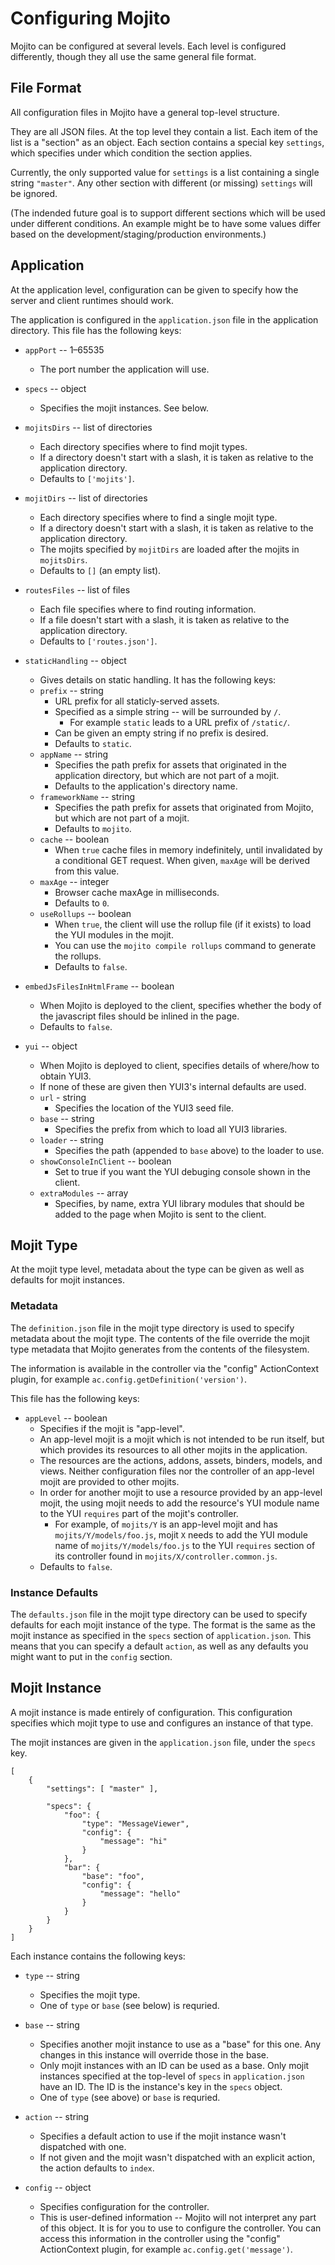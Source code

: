 # Configuring Mojito
Mojito can be configured at several levels.
Each level is configured differently, though they all use the same general file format.


## File Format
All configuration files in Mojito have a general top-level structure.

They are all JSON files.
At the top level they contain a list.
Each item of the list is a "section" as an object.
Each section contains a special key `settings`, which specifies under which condition the section applies.

Currently, the only supported value for `settings` is a list containing a single string `"master"`.
Any other section with different (or missing) `settings` will be ignored.

(The indended future goal is to support different sections which will be used under different conditions.
 An example might be to have some values differ based on the development/staging/production environments.)


## Application
At the application level, configuration can be given to specify how the server and client runtimes should work.

The application is configured in the `application.json` file in the application directory.
This file has the following keys:

* `appPort` -- 1–65535
   * The port number the application will use.

* `specs` -- object
   * Specifies the mojit instances.  See below.

* `mojitsDirs` -- list of directories
   * Each directory specifies where to find mojit types.
   * If a directory doesn't start with a slash, it is taken as relative to the application directory.
   * Defaults to `['mojits']`.

* `mojitDirs` -- list of directories
   * Each directory specifies where to find a single mojit type.
   * If a directory doesn't start with a slash, it is taken as relative to the application directory.
   * The mojits specified by `mojitDirs` are loaded after the mojits in `mojitsDirs`.
   * Defaults to `[]` (an empty list).

* `routesFiles` -- list of files
   * Each file specifies where to find routing information.
   * If a file doesn't start with a slash, it is taken as relative to the application directory.
   * Defaults to `['routes.json']`.
<!--
Not supported yet
* `tunnelPrefix` -- string
   * URL prefix for the communication tunnel from the client back to the server.
   * Defaults to `/tunnel/`.
-->
* `staticHandling` -- object
   * Gives details on static handling.  It has the following keys:
   * `prefix` -- string
      * URL prefix for all staticly-served assets.
      * Specified as a simple string -- will be surrounded by `/`.
         * For example `static` leads to a URL prefix of `/static/`.
      * Can be given an empty string if no prefix is desired.
      * Defaults to `static`.
   * `appName` -- string
      * Specifies the path prefix for assets that originated in the application directory, but which are not part of a mojit.
      * Defaults to the application's directory name.
   * `frameworkName` -- string
      * Specifies the path prefix for assets that originated from Mojito, but which are not part of a mojit.
      * Defaults to `mojito`.
   * `cache` -- boolean
      * When `true` cache files in memory indefinitely,
        until invalidated by a conditional GET request.
        When given, `maxAge` will be derived from this value.
   * `maxAge` -- integer
      * Browser cache maxAge in milliseconds.
      * Defaults to `0`.
   * `useRollups` -- boolean
      * When `true`, the client will use the rollup file (if it exists) to load the YUI modules in the mojit.
      * You can use the `mojito compile rollups` command to generate the rollups.
      * Defaults to `false`.

* `embedJsFilesInHtmlFrame` -- boolean
   * When Mojito is deployed to the client, specifies whether the body of the javascript files should be inlined in the page.
   * Defaults to `false`.

* `yui` -- object
   * When Mojito is deployed to client, specifies details of where/how to obtain YUI3.
   * If none of these are given then YUI3's internal defaults are used.
   * `url` - string
      * Specifies the location of the YUI3 seed file.
   * `base` -- string
      * Specifies the prefix from which to load all YUI3 libraries.
   * `loader` -- string
      * Specifies the path (appended to `base` above) to the loader to use.
   * `showConsoleInClient` -- boolean
      * Set to true if you want the YUI debuging console shown in the client.
   * `extraModules` -- array
      * Specifies, by name, extra YUI library modules that should be added to the page when Mojito is sent to the client.

<!--
* `allowQueryStringRouting` .. boolean
  * If no routes are given (in `routesFiles`) then this setting indicates whether the instance and action can be taken from query string parameters.
    The `mojit-base` query paramenter gives the mojit spec or type, and the `mojit-action` parameter gives the action.
  * Defaults to `false`.
-->


## Mojit Type
At the mojit type level, metadata about the type can be given as well as defaults for mojit instances.

### Metadata

The `definition.json` file in the mojit type directory is used to specify metadata about the mojit type.
The contents of the file override the mojit type metadata that Mojito generates from the contents of the filesystem.

The information is available in the controller via the "config" ActionContext plugin, for example `ac.config.getDefinition('version')`.

This file has the following keys:

* `appLevel` -- boolean
   * Specifies if the mojit is "app-level".
   * An app-level mojit is a mojit which is not intended to be run itself, but which provides its resources to all other mojits in the application.
   * The resources are the actions, addons, assets, binders, models, and views.  Neither configuration files nor the controller of an app-level mojit are provided to other mojits.
   * In order for another mojit to use a resource provided by an app-level mojit, the using mojit needs to add the resource's YUI module name to the YUI `requires` part of the mojit's controller.
      * For example, of `mojits/Y` is an app-level mojit and has `mojits/Y/models/foo.js`, mojit `X` needs to add the YUI module name of `mojits/Y/models/foo.js` to the YUI `requires` section of its controller found in `mojits/X/controller.common.js`.
   * Defaults to `false`.


### Instance Defaults

The `defaults.json` file in the mojit type directory can be used to specify defaults for each mojit instance of the type.
The format is the same as the mojit instance as specified in the `specs` section of `application.json`.
This means that you can specify a default `action`, as well as any defaults you might want to put in the `config` section.


## Mojit Instance
A mojit instance is made entirely of configuration.
This configuration specifies which mojit type to use and configures an instance of that type.

The mojit instances are given in the `application.json` file, under the `specs` key.

    [
        {
            "settings": [ "master" ],

            "specs": {
                "foo": {
                    "type": "MessageViewer",
                    "config": {
                        "message": "hi"
                    }
                },
                "bar": {
                    "base": "foo",
                    "config": {
                        "message": "hello"
                    }
                }
            }
        }
    ]

Each instance contains the following keys:

* `type` -- string
   * Specifies the mojit type.
   * One of `type` or `base` (see below) is requried.

* `base` -- string
   * Specifies another mojit instance to use as a "base" for this one.
     Any changes in this instance will override those in the base.
   * Only mojit instances with an ID can be used as a base.
     Only mojit instances specified at the top-level of `specs` in `application.json` have an ID.
     The ID is the instance's key in the `specs` object.
   * One of `type` (see above) or `base` is requried.

* `action` -- string
   * Specifies a default action to use if the mojit instance wasn't dispatched with one.
   * If not given and the mojit wasn't dispatched with an explicit action, the action defaults to `index`.

* `config` -- object
   * Specifies configuration for the controller.
   * This is user-defined information -- Mojito will not interpret any part of this object.
     It is for you to use to configure the controller.
     You can access this information in the controller using the "config" ActionContext plugin, for example `ac.config.get('message')`.


